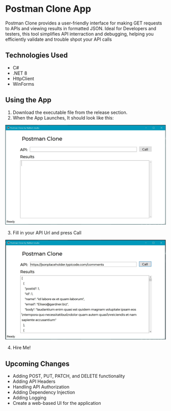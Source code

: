 # Postman Clone App

Postman Clone provides a user-friendly interface for making GET requests to APIs and viewing results in formatted JSON. Ideal for Developers and testers, this tool simplifies API interraction and debugging, helping you efficiently validate and trouble shpot your API calls

## Technologies Used

* C#
* .NET 8
* HttpClient
* WinForms

## Using the App
1. Download the executable file from the release section.
2. When the App Launches, It should look like this:

![Postman Clone Ready to Run](Images/screenshot1.JPG "ready to run")

3. Fill in your API Url and press Call

![Postman Clone Run Results](Images/screenshot2.JPG "run results")

4. Hire Me!

## Upcoming Changes
* Adding POST, PUT, PATCH, and DELETE functionality
* Adding API Headers
* Handling API Authorization
* Adding Dependency Injection
* Adding Logging
* Create a web-based UI for the application
